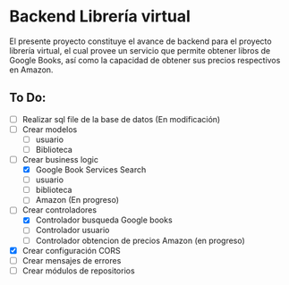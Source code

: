 # Backend Librería virtual
El presente proyecto constituye el avance de backend para el proyecto librería virtual, el cual provee un servicio que permite obtener libros de Google Books, así como la capacidad de obtener sus precios respectivos en Amazon.
## To Do:
- [ ] Realizar sql file de la base de datos (En modificación)
- [ ] Crear modelos
    - [ ] usuario
    - [ ] Biblioteca
- [ ] Crear business logic
    - [x] Google Book Services Search
    - [ ] usuario
    - [ ] biblioteca
    - [ ] Amazon (En progreso)
- [ ] Crear controladores
    - [x] Controlador busqueda Google books
    - [ ] Controlador usuario
    - [ ] Controlador obtencion de precios Amazon (en progreso)
- [x] Crear configuración CORS
- [ ] Crear mensajes de errores
- [ ] Crear módulos de repositorios

